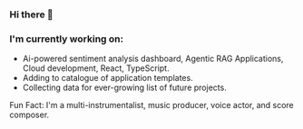 ### Hi there 👋
### I'm currently working on:  
- Ai-powered sentiment analysis dashboard, Agentic RAG Applications, Cloud development, React, TypeScript.
- Adding to catalogue of application templates.
- Collecting data for ever-growing list of future projects.

Fun Fact: I'm a multi-instrumentalist, music producer, voice actor, and score composer.




<!--
**davidxv15/davidxv15** is a ✨ _special_ ✨ repository because its `README.md` (this file) appears on your GitHub profile.

Here are some ideas to get you started:

- 🔭 I’m currently working on a React Applications.
- 🌱 I’m currently learning React.
- 👯 I’m looking to collaborate on music based Apps.
- 🤔 I’m looking for help with ...
- 💬 Ask me about ...
- 📫 How to reach me: ...
- 😄 Pronouns: ...
- ⚡ Fun fact: ...
-->
